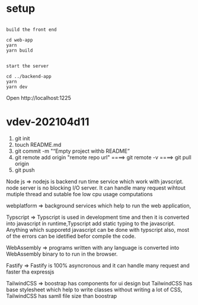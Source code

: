 
# setup

```

build the front end

cd web-app
yarn
yarn build


start the server

cd ../backend-app
yarn
yarn dev

```

Open http://localhost:1225

# vdev-202104d11

1. git init
2. touch README.md
3. git commit -m "“Empty project withb README”
4. git remote add origin "remote repo url" ====> git remote -v ====> git pull origin
5. git push


Node js => nodejs is backend run time service which work with javscript. node server is no blocking I/O server. It can handle many request wihtout mutiple thread and sutable foe low cpu usage computations

webplatform => background services which help to run the web application,

Typscript => Typscript is used in development time and then it is converted into javascript in runtime,Typscript add static typing to the javascript. Anything which supporetd javascript can be done with typscript also, most of the errors can be idetified befor compile the code.

WebAssembly => programs written with any language is converted into WebAssembly binary to  to run in the browser. 

Fastify => Fastify is  100% asyncronous and it can handle many request and faster tha expressjs

TailwindCSS => boostrap has components for ui design but TailwindCSS has base stylesheet which help to write classes without writing a lot of CSS, TailwindCSS has samll file size than boostrap
